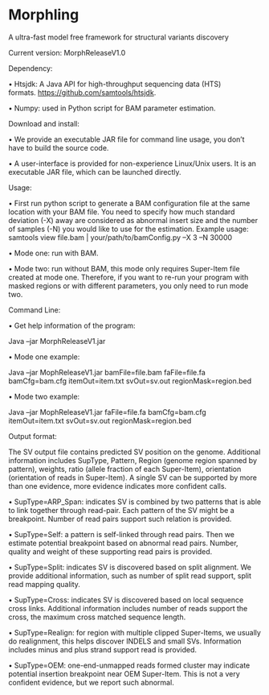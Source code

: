 # Morphling
A ultra-fast model free framework for structural variants discovery

Current version: 
MorphReleaseV1.0 

Dependency:

•	Htsjdk: A Java API for high-throughput sequencing data (HTS) formats. https://github.com/samtools/htsjdk.

•	Numpy: used in Python script for BAM parameter estimation.

Download and install:

•	We provide an executable JAR file for command line usage, you don’t have to build the source code.

•	A user-interface is provided for non-experience Linux/Unix users. It is an executable JAR file, which can be launched directly.

Usage:

•	First run python script to generate a BAM configuration file at the same location with your BAM file. You need to specify how much standard deviation (-X) away are considered as abnormal insert size and the number of samples (-N) you would like to use for the estimation.
Example usage: samtools view file.bam | your/path/to/bamConfig.py –X 3 –N 30000

•	Mode one: run with BAM. 

•	Mode two: run without BAM, this mode only requires Super-Item file created at mode one. Therefore, if you want to re-run your program with masked regions or with different parameters, you only need to run mode two.

Command Line:

•	Get help information of the program: 

Java –jar MorphReleaseV1.jar

•	Mode one example:

Java –jar MophReleaseV1.jar bamFile=file.bam faFile=file.fa bamCfg=bam.cfg itemOut=item.txt svOut=sv.out regionMask=region.bed

•	Mode two example:

Java –jar MophReleaseV1.jar faFile=file.fa bamCfg=bam.cfg itemOut=item.txt svOut=sv.out regionMask=region.bed

Output format:

The SV output file contains predicted SV position on the genome. Additional information includes SupType, Pattern, Region (genome region spanned by pattern), weights, ratio (allele fraction of each Super-Item), orientation (orientation of reads in Super-Item). A single SV can be supported by more than one evidence, more evidence indicates more confident calls.

•	SupType=ARP_Span: indicates SV is combined by two patterns that is able to link together through read-pair. Each pattern of the SV might be a breakpoint. Number of read pairs support such relation is provided.

•	SupType=Self: a pattern is self-linked through read pairs. Then we estimate potential breakpoint based on abnormal read pairs. Number, quality and weight of these supporting read pairs is provided.

•	SupType=Split: indicates SV is discovered based on split alignment. We provide additional information, such as number of split read support, split read mapping quality.

•	SupType=Cross: indicates SV is discovered based on local sequence cross links. Additional information includes number of reads support the cross, the maximum cross matched sequence length.

•	SupType=Realign: for region with multiple clipped Super-Items, we usually do realignment, this helps discover INDELS and small SVs. Information includes minus and plus strand support read is provided.

•	SupType=OEM: one-end-unmapped reads formed cluster may indicate potential insertion breakpoint near OEM Super-Item. This is not a very confident evidence, but we report such abnormal.

